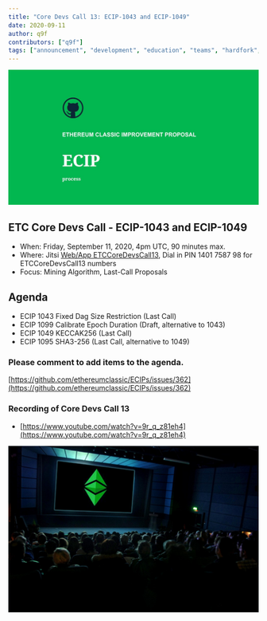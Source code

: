 ```yaml
---
title: "Core Devs Call 13: ECIP-1043 and ECIP-1049"
date: 2020-09-11
author: q9f
contributors: ["q9f"]
tags: ["announcement", "development", "education", "teams", "hardfork", "media"]
---
```


![ETC Core Devs Call 13 - ECIP-1043 and ECIP-1049](./ethereum_classic_ecip_wallpaper.png)

## ETC Core Devs Call - ECIP-1043 and ECIP-1049

* When: Friday, September 11, 2020, 4pm UTC, 90 minutes max.
* Where: Jitsi [Web/App ETCCoreDevsCall13](https://meet.jit.si/ETCCoreDevsCall13#config.startWithVideoMuted=true&config.startVideoMuted=true), Dial in PIN 1401 7587 98 for ETCCoreDevsCall13 numbers
* Focus: Mining Algorithm, Last-Call Proposals

## Agenda

* ECIP 1043 Fixed Dag Size Restriction (Last Call)
* ECIP 1099 Calibrate Epoch Duration (Draft, alternative to 1043)
* ECIP 1049 KECCAK256 (Last Call)
* ECIP 1095 SHA3-256 (Last Call, alternative to 1049)

### Please comment to add items to the agenda.

[https://github.com/ethereumclassic/ECIPs/issues/362](https://github.com/ethereumclassic/ECIPs/issues/362)

### Recording of Core Devs Call 13

* [https://www.youtube.com/watch?v=9r_q_z81eh4](https://www.youtube.com/watch?v=9r_q_z81eh4)

![ETC Core Devs Call 13 - ECIP-1043 and ECIP-1049](./etc_cdc.png)
